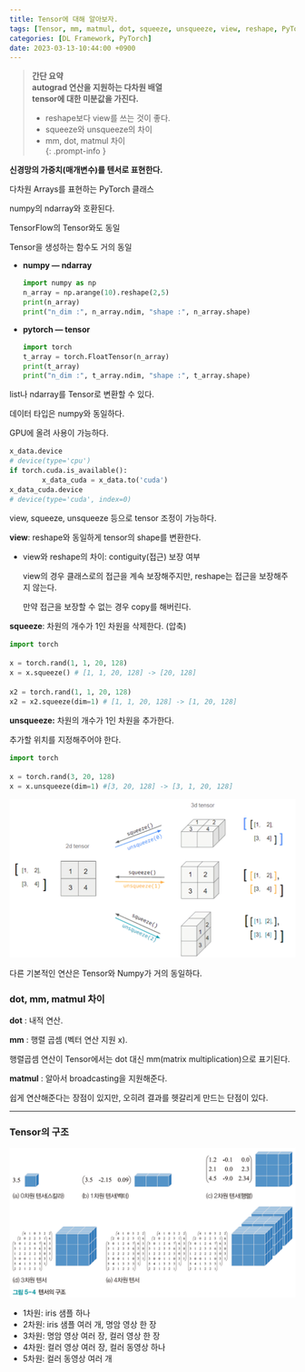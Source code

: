 ```yaml
---
title: Tensor에 대해 알아보자.
tags: [Tensor, mm, matmul, dot, squeeze, unsqueeze, view, reshape, PyTorch]
categories: [DL Framework, PyTorch]
date: 2023-03-13-10:44:00 +0900
---
```

> **간단 요약**  
> **autograd 연산을 지원하는 다차원 배열**  
> **tensor에 대한 미분값을 가진다.**  
> - reshape보다 view를 쓰는 것이 좋다.  
> - squeeze와 unsqueeze의 차이  
> - mm, dot, matmul 차이  
{: .prompt-info }

**신경망의 가중치(매개변수)를 텐서로 표현한다.**

다차원 Arrays를 표현하는 PyTorch 클래스

numpy의 ndarray와 호환된다.

TensorFlow의 Tensor와도 동일

Tensor을 생성하는 함수도 거의 동일

- **numpy — ndarray**
    
    ```python
    import numpy as np
    n_array = np.arange(10).reshape(2,5)
    print(n_array)
    print("n_dim :", n_array.ndim, "shape :", n_array.shape)
    ```
    
- **pytorch — tensor**
    
    ```python
    import torch
    t_array = torch.FloatTensor(n_array)
    print(t_array)
    print("n_dim :", t_array.ndim, "shape :", t_array.shape)
    ```
    

list나 ndarray를 Tensor로 변환할 수 있다.

데이터 타입은 numpy와 동일하다.

GPU에 올려 사용이 가능하다.

```python
x_data.device
# device(type='cpu')
if torch.cuda.is_available():
		x_data_cuda = x_data.to('cuda')
x_data_cuda.device
# device(type='cuda', index=0)
```

view, squeeze, unsqueeze 등으로 tensor 조정이 가능하다.

**view**: reshape와 동일하게 tensor의 shape를 변환한다.

- view와 reshape의 차이: contiguity(접근) 보장 여부
    
    view의 경우 클래스로의 접근을 계속 보장해주지만, reshape는 접근을 보장해주지 않는다.
    
    만약 접근을 보장할 수 없는 경우 copy를 해버린다.
    

**squeeze**: 차원의 개수가 1인 차원을 삭제한다. (압축)

```python
import torch

x = torch.rand(1, 1, 20, 128)
x = x.squeeze() # [1, 1, 20, 128] -> [20, 128]

x2 = torch.rand(1, 1, 20, 128)
x2 = x2.squeeze(dim=1) # [1, 1, 20, 128] -> [1, 20, 128]
```

**unsqueeze:** 차원의 개수가 1인 차원을 추가한다.

추가할 위치를 지정해주어야 한다.

```python
import torch

x = torch.rand(3, 20, 128)
x = x.unsqueeze(dim=1) #[3, 20, 128] -> [3, 1, 20, 128]
```

![tensor](/assets/post_imgs/tensor.png)

다른 기본적인 연산은 Tensor와 Numpy가 거의 동일하다.

### dot, mm, matmul 차이

**dot** : 내적 연산.

**mm** : 행렬 곱셈 (벡터 연산 지원 x).

행렬곱셈 연산이 Tensor에서는 dot 대신 mm(matrix multiplication)으로 표기된다.

**matmul** : 알아서 broadcasting을 지원해준다.

쉽게 연산해준다는 장점이 있지만, 오히려 결과를 헷갈리게 만드는 단점이 있다.

---

### Tensor의 구조

![tensor](/assets/post_imgs/tensor1.png)

- 1차원: iris 샘플 하나
- 2차원: iris 샘플 여러 개, 명암 영상 한 장
- 3차원: 명암 영상 여러 장, 컬러 영상 한 장
- 4차원: 컬러 영상 여러 장, 컬러 동영상 하나
- 5차원: 컬러 동영상 여러 개